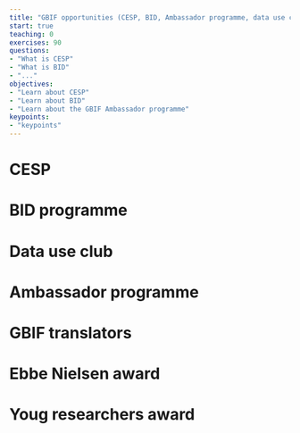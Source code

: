 ```yaml
---
title: "GBIF opportunities (CESP, BID, Ambassador programme, data use club)"
start: true
teaching: 0
exercises: 90
questions:
- "What is CESP"
- "What is BID"
- "..."
objectives:
- "Learn about CESP"
- "Learn about BID"
- "Learn about the GBIF Ambassador programme"
keypoints:
- "keypoints"
---
```


# CESP

# BID programme

# Data use club

# Ambassador programme

# GBIF translators

# Ebbe Nielsen award

# Youg researchers award

